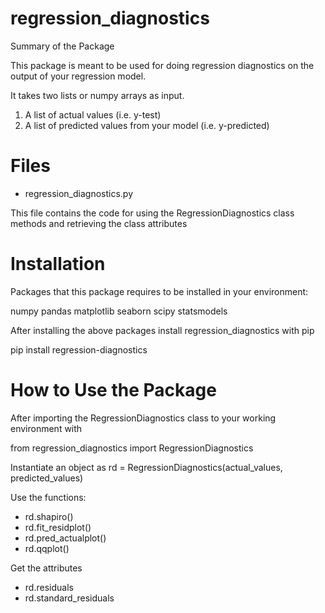# regression_diagnostics

Summary of the Package

This package is meant to be used for doing regression diagnostics on the output of your regression model.

It takes two lists or numpy arrays as input.

1. A  list of actual values (i.e. y-test)
2. A list of predicted values from your model (i.e. y-predicted)

# Files

- regression_diagnostics.py

This file contains the code for using the RegressionDiagnostics
class methods and retrieving the class attributes

# Installation

Packages that this package requires to be installed in your environment:

numpy
pandas
matplotlib
seaborn
scipy
statsmodels

After installing the above packages install regression_diagnostics with pip

pip install regression-diagnostics

# How to Use the Package

After importing the RegressionDiagnostics class to your working environment with

from regression_diagnostics import RegressionDiagnostics

Instantiate an object as rd = RegressionDiagnostics(actual_values, predicted_values)

Use the functions:

- rd.shapiro()
- rd.fit_residplot()
- rd.pred_actualplot()
- rd.qqplot()

Get the attributes

- rd.residuals
- rd.standard_residuals
